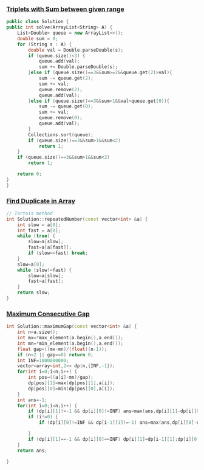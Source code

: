 ### [Triplets with Sum between given range](https://www.interviewbit.com/problems/triplets-with-sum-between-given-range/)

```cpp
public class Solution {
public int solve(ArrayList<String> A) {
    List<Double> queue = new ArrayList<>();
    double sum = 0;
    for (String s : A) {
        double val = Double.parseDouble(s);
        if (queue.size()<3) {
            queue.add(val);
            sum += Double.parseDouble(s);
        }else if (queue.size()==3&&sum>=2&&queue.get(2)>val){
            sum -= queue.get(2);
            sum += val;
            queue.remove(2);
            queue.add(val);
        }else if (queue.size()==3&&sum<1&&val>queue.get(0)){
            sum -= queue.get(0);
            sum += val;
            queue.remove(0);
            queue.add(val);
        }
        Collections.sort(queue);
        if (queue.size()==3&&sum>1&&sum<2)
            return 1;
    }
    if (queue.size()==3&&sum>1&&sum<2)
        return 1;

    return 0;
}
}
```

### [Find Duplicate in Array](https://www.interviewbit.com/problems/find-duplicate-in-array/)

```cpp
// Tortois method
int Solution::repeatedNumber(const vector<int> &a) {
    int slow = a[0];
    int fast = a[0];
    while (true) {
        slow=a[slow];
        fast=a[a[fast]];
        if (slow==fast) break;
    }
    slow=a[0];
    while (slow!=fast) {
        slow=a[slow];
        fast=a[fast];
    }
    return slow;
}
```

### [Maximum Consecutive Gap](https://www.interviewbit.com/problems/maximum-consecutive-gap/)

```cpp
int Solution::maximumGap(const vector<int> &a) {
    int n=a.size();
    int mx=*max_element(a.begin(),a.end());
    int mn=*min_element(a.begin(),a.end());
    float gap=((mx-mn)/(float)(n-1));
    if (n<2 || gap==0) return 0;
    int INF=1000000000;
    vector<array<int,2>> dp(n,{INF,-1});
    for(int i=0;i<n;i++) {
        int pos=((a[i]-mn)/gap);
        dp[pos][1]=max(dp[pos][1],a[i]);
        dp[pos][0]=min(dp[pos][0],a[i]);
    }
    int ans=-1;
    for(int i=0;i<n;i++) {
        if (dp[i][1]!=-1 && dp[i][0]!=INF) ans=max(ans,dp[i][1]-dp[i][0]);
        if (i!=0) {
            if (dp[i][0]!=INF && dp[i-1][1]!=-1) ans=max(ans,dp[i][0]-dp[i-1][1]);

        }
        if (dp[i][1]==-1 && dp[i][0]==INF) dp[i][1]=dp[i-1][1];dp[i][0]=dp[i-1][0];
    }
    return ans;

}
```
